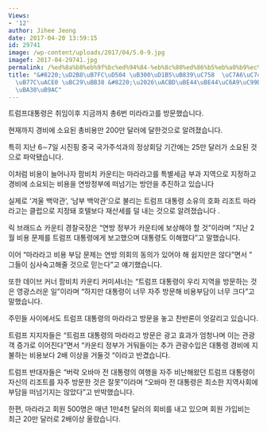 ```yaml
---
Views:
- '12'
author: Jihee Jeong
date: 2017-04-20 13:59:15
id: 29741
image: /wp-content/uploads/2017/04/5.0-9.jpg
imagef: 2017-04-29741.jpg
permalink: /%ed%8a%b8%eb%9f%bc%ed%94%84-%eb%8c%80%ed%86%b5%eb%a0%b9%ec%9d%98-%ec%9e%a6%ec%9d%80-%eb%a7%88%eb%9d%bc%eb%9d%bc%ea%b3%a0-%eb%b0%a9%eb%ac%b8-%ea%b2%bd%eb%b9%84%eb%b9%84%ec%9a%a9%ec%a6%9d/
title: "&#8220;\uD2B8\uB7FC\uD504 \uB300\uD1B5\uB839\uC758  \uC7A6\uC740  \uB9C8\uB77C\
  \uB77C\uACE0 \uBC29\uBB38 &#8220;\u2026\uACBD\uBE44\uBE44\uC6A9\uC99D\uAC00  \uACE8\
  \uBA38\uB9AC"
---
```


트럼프대통령은 취임이후 지금까지 총6번 미라라고를 방문했습니다.

현재까지 경비에 소요된 총비용만 200만 달러에 달한것으로 알려졌습니다.

특히 지난 6∼7일 시진핑 중국 국가주석과의 정상회담 기간에는 25만 달러가 소요된 것으로 파악됐습니다.

이처럼 비용이 늘어나자 팜비치 카운티는 마라라고를 특별세금 부과 지역으로 지정하고 경비에 소요되는 비용을 연방정부에 떠넘기는 방안을 추진하고 있습니다

실제로 &#8216;겨울 백악관&#8217;, &#8216;남부 백악관&#8217;으로 불리는 트럼프 대통령 소유의 호화 리조트 마라라고는 클럽으로 지정돼 호텔보다 재산세를 덜 내는 것으로 알려졌습니다 .

릭 브래드쇼 카운티 경찰국장은 &#8220;연방 정부가 카운티에 보상해야 할 것&#8221;이라며 &#8220;지난 2월 비용 문제를 트럼프 대통령에게 보고했으며 대통령도 이해했다&#8221;고 말했습니다.

이어 &#8220;마라라고 비용 부담 문제는 연방 의회의 동의가 있어야 해 쉽지만은 않다&#8221;면서 &#8221; 그들이 심사숙고해줄 것으로 믿는다&#8221;고 얘기했습니다.

또한 데이브 커너 팜비치 카운티 커미셔너는 &#8220;트럼프 대통령이 우리 지역을 방문하는 것은 영광스러운 일&#8221;이라며 &#8220;하지만 대통령이 너무 자주 방문해 비용부담이 너무 크다&#8221;고 말했습니다.

주민들 사이에서도 트럼프 대통령의 마라라고 방문을 놓고 찬반론이 엇갈리고 있습니다.

트럼프 지지자들은 &#8220;트럼프 대통령의 마라라고 방문은 광고 효과가 엄청나며 이는 관광객 증가로 이어진다&#8221;면서 &#8220;카운티 정부가 거둬들이는 추가 관광수입은 대통령 경비에 지불하는 비용보다 2배 이상을 거둘것 &#8220;이라고 반겼습니다.

트럼프 반대자들은 &#8220;버락 오바마 전 대통령의 여행을 자주 비난해왔던 트럼프 대통령이 자신의 리조트를 자주 방문한 것은 잘못&#8221;이라며 &#8220;오바마 전 대통령은 최소한 지역사회에 부담을 떠넘기지는 않았다&#8221;고 반박했습니다.

한편, 마라라고 회원 500명은 매년 1만4천 달러의 회비를 내고 있으며 회원 가입비는 최근 20만 달러로 2배이상 올랐습니다.